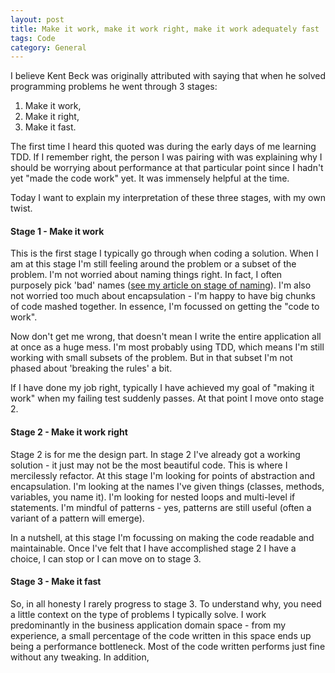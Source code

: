 ```yaml
---
layout: post
title: Make it work, make it work right, make it work adequately fast
tags: Code
category: General
---
```


I believe Kent Beck was originally attributed with saying that when he solved programming problems he went through 3 stages:

1) Make it work,  
2) Make it right,  
3) Make it fast.  


The first time I heard this quoted was during the early days of me learning TDD. If I remember right, the person I was pairing with was explaining why I should be worrying about performance at that particular point since I hadn't yet "made the code work" yet. It was immensely helpful at the time.

Today I want to explain my interpretation of these three stages, with my own twist.

#### Stage 1 - Make it work 

This is the first stage I typically go through when coding a solution. When I am at this stage I'm still feeling around the problem or a subset of the problem. I'm not worried about naming things right. In fact, I often purposely pick 'bad' names ([see my article on stage of naming](http://blog.markpearl.co.za/Four-Stages-Of-Naming)). I'm also not worried too much about encapsulation - I'm happy to have big chunks of code mashed together. In essence, I'm focussed on getting the "code to work".

Now don't get me wrong, that doesn't mean I write the entire application all at once as a huge mess. I'm most probably using TDD, which means I'm still working with small subsets of the problem. But in that subset I'm not phased about 'breaking the rules' a bit.

If I have done my job right, typically I have achieved my goal of "making it work" when my failing test suddenly passes. At that point I move onto stage 2.

#### Stage 2 - Make it work right

Stage 2 is for me the design part. In stage 2 I've already got a working solution - it just may not be the most beautiful code. This is where I mercilessly refactor. At this stage I'm looking for points of abstraction and encapsulation. I'm looking at the names I've given things (classes, methods, variables, you name it). I'm looking for nested loops and multi-level if statements. I'm mindful of patterns - yes, patterns are still useful (often a variant of a pattern will emerge).

In a nutshell, at this stage I'm focussing on making the code readable and maintainable. Once I've felt that I have accomplished stage 2 I have a choice, I can stop or I can move on to stage 3.

#### Stage 3 - Make it fast

So, in all honesty I rarely progress to stage 3. To understand why, you need a little context on the type of problems I typically solve. I work predominantly in the business application domain space - from my experience, a small percentage of the code written in this space ends up being a performance bottleneck. Most of the code written performs just fine without any tweaking. In addition, 

